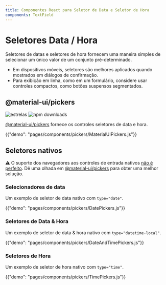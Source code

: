 ```yaml
---
title: Componentes React para Seletor de Data e Seletor de Hora
components: TextField
---
```


# Seletores Data / Hora

<p class="description">Seletores de datas e seletores de hora fornecem uma maneira simples de selecionar um único valor de um conjunto pré-determinado.</p>

- Em dispositivos móveis, seletores são melhores aplicados quando mostrados em diálogos de confirmação.
- Para exibição em linha, como em um formulário, considere usar controles compactos, como botões suspensos segmentados.

## @material-ui/pickers

![estrelas](https://img.shields.io/github/stars/Foso/material-ui-pickers.svg?style=social&label=Stars) ![npm downloads](https://img.shields.io/npm/dm/@material-ui/pickers.svg)

[@material-ui/pickers](https://material-ui-pickers.dev/) fornece os controles seletores de data e hora.

{{"demo": "pages/components/pickers/MaterialUIPickers.js"}}

## Seletores nativos

⚠️ O suporte dos navegadores aos controles de entrada nativos [não é perfeito](https://caniuse.com/#feat=input-datetime). Dê uma olhada em [@material-ui/pickers](https://material-ui-pickers.dev/) para obter uma melhor solução.

### Selecionadores de data

Um exemplo de seletor de data nativo com `type="date"`.

{{"demo": "pages/components/pickers/DatePickers.js"}}

### Seletores de Data & Hora

Um exemplo de seletor de data & hora nativo com `type="datetime-local"`.

{{"demo": "pages/components/pickers/DateAndTimePickers.js"}}

### Seletores de Hora

Um exemplo de seletor de hora nativo com `type="time"`.

{{"demo": "pages/components/pickers/TimePickers.js"}}
